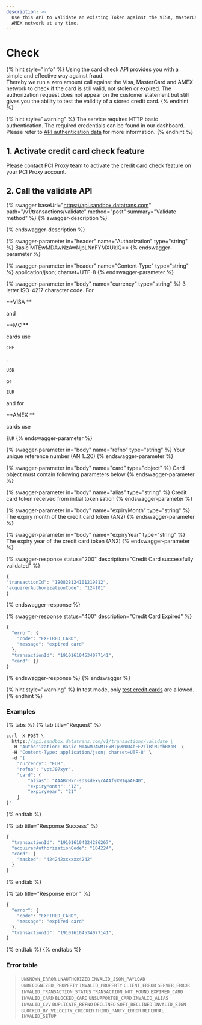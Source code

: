 ```yaml
---
description: >-
  Use this API to validate an existing Token against the VISA, MasterCard and
  AMEX network at any time.
---
```


# Check

{% hint style="info" %}
Using the card check API provides you with a simple and effective way against fraud. \
Thereby we run a zero amount call against the Visa, MasterCard and AMEX network to check if the card is still valid, not stolen or expired. The authorization request does not appear on the customer statement but still gives you the ability to test the validity of a stored credit card. 
{% endhint %}

{% hint style="warning" %}
The service requires HTTP basic authentication. The required credentials can be found in our dashboard. Please refer to [API authentication data](../guides/pci-proxy-dashboard/api-authentication-data.md#basic-authentication) for more information. 
{% endhint %}

## 1. Activate credit card check feature

Please contact PCI Proxy team to activate the credit card check feature on your PCI Proxy account. 

## 2. Call the validate API 

{% swagger baseUrl="https://api.sandbox.datatrans.com" path="/v1/transactions/validate" method="post" summary="Validate method" %}
{% swagger-description %}

{% endswagger-description %}

{% swagger-parameter in="header" name="Authorization" type="string" %}
Basic MTEwMDAwNzAwNjpLNnFYMXUklQ==
{% endswagger-parameter %}

{% swagger-parameter in="header" name="Content-Type" type="string" %}
application/json; charset=UTF-8
{% endswagger-parameter %}

{% swagger-parameter in="body" name="currency" type="string" %}
3 letter ISO-4217 character code. For 

**VISA **

and 

**MC **

cards use 

`CHF`

, 

`USD `

or 

`EUR `

and for 

**AMEX **

cards use 

`EUR`
{% endswagger-parameter %}

{% swagger-parameter in="body" name="refno" type="string" %}
Your unique reference number (AN 1..20)
{% endswagger-parameter %}

{% swagger-parameter in="body" name="card" type="object" %}
Card object must contain following parameters below
{% endswagger-parameter %}

{% swagger-parameter in="body" name="alias" type="string" %}
Credit card token received from initial tokenisation
{% endswagger-parameter %}

{% swagger-parameter in="body" name="expiryMonth" type="string" %}
The expiry month of the credit card token (AN2)
{% endswagger-parameter %}

{% swagger-parameter in="body" name="expiryYear" type="string" %}
The expiry year of the credit card token (AN2)
{% endswagger-parameter %}

{% swagger-response status="200" description="Credit Card successfully validated" %}
```javascript
{
"transactionId": "190828124101219812",
"acquirerAuthorizationCode": "124101"
}
```
{% endswagger-response %}

{% swagger-response status="400" description="Credit Card Expired" %}
```javascript
{
  "error": {
    "code": "EXPIRED_CARD",
    "message": "expired card"
  },
  "transactionId": "191016104534077141",
  "card": {}
}
```
{% endswagger-response %}
{% endswagger %}

{% hint style="warning" %}
In test mode, only [test credit cards](../test-card-data.md) are allowed.
{% endhint %}

### Examples

{% tabs %}
{% tab title="Request" %}
```javascript
curl -X POST \
  https://api.sandbox.datatrans.com/v1/transactions/validate \
  -H 'Authorization: Basic MTAwMDAwMTExMTpwWUU4bFE2TlBiM2thRXpR' \
  -H 'Content-Type: application/json; charset=UTF-8' \
  -d '{
    "currency": "EUR",
    "refno": "vptJ07xyr",
    "card": {
        "alias": "AAABcHxr-sDssdexyrAAAfyXWIgaAF40",
        "expiryMonth": "12",
        "expiryYear": "21"
    }
}'
```
{% endtab %}

{% tab title="Response Success" %}
```javascript
{
  "transactionId": "191016104224286267",
  "acquirerAuthorizationCode": "104224",
  "card": {
    "masked": "424242xxxxxx4242"
  }
}
```
{% endtab %}

{% tab title="Response error " %}
```javascript
{
  "error": {
    "code": "EXPIRED_CARD",
    "message": "expired card"
  },
  "transactionId": "191016104534077141",
}
```
{% endtab %}
{% endtabs %}

### Error table

> `UNKNOWN_ERROR` `UNAUTHORIZED` `INVALID_JSON_PAYLOAD` `UNRECOGNIZED_PROPERTY` `INVALID_PROPERTY` `CLIENT_ERROR` `SERVER_ERROR` `INVALID_TRANSACTION_STATUS` `TRANSACTION_NOT_FOUND` `EXPIRED_CARD` `INVALID_CARD` `BLOCKED_CARD` `UNSUPPORTED_CARD` `INVALID_ALIAS` `INVALID_CVV` `DUPLICATE_REFNO` `DECLINED` `SOFT_DECLINED` `INVALID_SIGN` `BLOCKED_BY_VELOCITY_CHECKER` `THIRD_PARTY_ERROR` `REFERRAL` `INVALID_SETUP`
